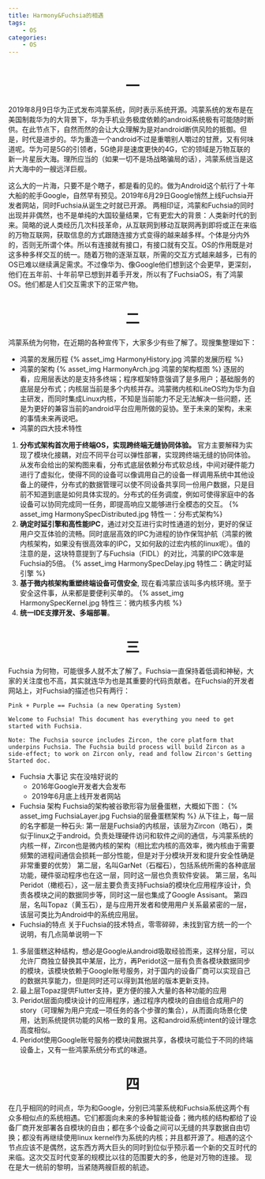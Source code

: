 ```yaml
---
title: Harmony&Fuchsia的相遇
tags:
    - OS
categories:
    - OS
---
```

# <center> 一 </center>
2019年8月9日华为正式发布鸿蒙系统，同时表示系统开源。鸿蒙系统的发布是在美国制裁华为的大背景下，华为手机业务极度依赖的android系统极有可能随时断供。在此节点下，自然而然的会让大众理解为是对android断供风险的抵御。但是，时代是进步的。华为重造一个android不过是重嚼别人嚼过的甘蔗，又有何味道呢。华为可是5G的引领者，5G绝非是速度更快的4G，它的领域是万物互联的新一片星辰大海。理所应当的（如果一切不是场战略骗局的话），鸿蒙系统当是这片大海中的一艘远洋巨舰。
<!-- more -->
这么大的一片海，只要不是个瞎子，都是看的见的。做为Android这个航行了十年大船的舵手Google，自然早有预见。2019年6月29日Google悄然上线Fuchsia开发者网站，同时Fuchsia从诞生之时就已开源。
两相印证，鸿蒙和Fuchsia的同时出现并非偶然，也不是单纯的大国较量结果，它有更宏大的背景：人类新时代的到来。简略的说人类经历几次科技革命，从互联网到移动互联网再到即将或正在来临的万物互联网，获取信息的方式跟随连接方式变得的越来越多样。个体是分内外的，否则无所谓个体。所以有连接就有接口，有接口就有交互。OS的作用既是对这多种多样交互的统一。随着万物的逐渐互联，所需的交互方式越来越多，已有的OS已难以继续满足需求。不过像华为、像Google他们想到这个会更早，更深刻，他们在五年前、十年前早已想到并着手开发，所以有了FuchsiaOS，有了鸿蒙OS。他们都是人们交互需求下的正常产物。
# <center> 二 </center>
鸿蒙系统为何物，在近期的各种宣传下，大家多少有些了解了。现搜集整理如下：
- 鸿蒙的发展历程
{% asset_img HarmonyHistory.jpg 鸿蒙的发展历程 %}
- 鸿蒙的架构
{% asset_img HarmonyArch.jpg 鸿蒙的架构框图 %}
逐层的看，应用层表达的是支持多终端；程序框架特意强调了是多用户；基础服务的底层是分布式；内核层当前是多个内核并存。鸿蒙微内核和LiteOS均为华为自主研发，而同时集成Linux内核，不知是当前能力不足无法解决一些问题，还是为更好的兼容当前的android平台应用所做的妥协。至于未来的架构，未来的事情未来再说吧。
- 鸿蒙的四大技术特性
1. __分布式架构首次用于终端OS，实现跨终端无缝协同体验。__ 官方主要解释为实现了模块化接耦，对应不同平台可以弹性部署，实现跨终端无缝的协同体验。从发布会给出的架构图来看，分布式底层依赖分布式软总线，中间对硬件能力进行了虚拟化，使得不同的设备可以像调用自己的设备一样调用系统中其他设备上的硬件，分布式的数据管理可以使不同设备共享同一份用户数据，只是目前不知道到底是如何具体实现的。分布式的任务调度，例如可使得家庭中的各设备可以协同完成同一任务，即提高响应又能够进行全模态的交互。
{% asset_img HarmonySpecDistributed.jpg 特性一：分布式架构%}
2. __确定时延引擎和高性能IPC__，通过对交互进行实时性通道的划分，更好的保证用户交互体验的流畅。同时底层高效的IPC为进程的协作保驾护航（鸿蒙的微内核架构，如果没有很高效率的IPC，又如何敌的过宏内核的linux呢）。值的注意的是，这块特意提到了与Fuchsia（FIDL）的对比，鸿蒙的IPC效率是Fuchsia的5倍。
{% asset_img HarmonySpecDelay.jpg 特性二：确定时延引擎 %}
3. __基于微内核架构重塑终端设备可信安全__, 现在看鸿蒙应该叫多内核环境。至于安全这件事，从来都是要便利买单的。
{% asset_img HarmonySpecKernel.jpg 特性三：微内核多内核 %}
4. __统一IDE支撑开发、多端部署__。
# <center> 三 </center>
Fuchsia 为何物，可能很多人就不太了解了。Fuchsia一直保持着低调和神秘，大家的关注度也不高，其实就连华为也是其重要的代码贡献者。在Fuchsia的开发者网站上，对Fuchsia的描述也只有两行：
```
Pink + Purple == Fuchsia (a new Operating System)

Welcome to Fuchsia! This document has everything you need to get started with Fuchsia.

Note: The Fuchsia source includes Zircon, the core platform that underpins Fuchsia. The Fuchsia build process will build Zircon as a side-effect; to work on Zircon only, read and follow Zircon's Getting Started doc.
```
- Fuchsia 大事记
实在没啥好说的
  - 2016年Google开发者大会发布
  - 2019年6月底上线开发者网站
- Fuchsia 架构
Fuchsia的架构被谷歌形容为层叠蛋糕，大概如下图：
{% asset_img FuchsiaLayer.jpg Fuchsia的层叠蛋糕架构 %}
从下往上，每一层的名字都是一种石头:
第一层是Fuchsia的内核层，该层为Zircon（皓石），类似于linux之于android。负责处理硬件访问和软件之间的通信，与鸿蒙系统的内核一样，Zircon也是微内核的架构（相比宏内核的高效率，微内核由于需要频繁的进程间通信会损耗一部分性能，但是对于分模块开发和提升安全性确是非常重要的优势）
第二层，名叫GarNet（石榴石），包括系统所需的各种底层功能，硬件驱动程序也在这一层，同时这一层也负责软件安装。
第三层，名叫Peridot（橄榄石），这一层主要负责支持Fuchsia的模块化应用程序设计，负责各模块之间的数据同步等，同时这一层也集成了Google Assisant。
第四层，名叫Topaz（黄玉石），是与应用开发者和使用用户关系最紧密的一层，该层可类比为Android中的系统应用层。
- Fuchsia的特点
关于Fuchsia的技术特点，零零碎碎，未找到官方统一的一个说明，有几点简单说明一下
1. 多层蛋糕这种结构，想必是Google从android吸取经验而来，这样分层，可以允许厂商独立替换其中某层，比方，再Peridot这一层有负责各模块数据同步的模块，该模块依赖于Google账号服务，对于国内的设备厂商可以实现自己的数据共享能力，但是同时还可以得到其他层的版本更新支持。
2. 最上层Topaz提供Flutter支持，更方便的接入大量的各种功能的应用
3. Peridot层面向模块设计的应用程序，通过程序内模块的自由组合成用户的story（可理解为用户完成一项任务的各个步骤的集合），从而面向场景化使用，达到系统提供功能的风格一致的复用。这和android系统intent的设计理念高度相似。
4. Peridot使用Google账号服务的模块间数据共享，各模块可能位于不同的终端设备上，又有一些鸿蒙系统分布式的味道。
# <center> 四 </center>
在几乎相同的时间点，华为和Google，分别已鸿蒙系统和Fuchsia系统这两个有众多相似点的系统相遇。它们都面向未来的多种智能设备；微内核的结构都给了设备厂商开发部署各自模块的自由；都在多个设备之间可以无缝的共享数据自由切换；都没有再继续使用linux kernel作为系统的内核；并且都开源了。相遇的这个节点应该不是偶然，这东西方两大巨头的同时到位似乎预示着一个新的交互时代的来临。这次交互时代变革的规模比以往的范围要大的多，他是对万物的连接。
现在是大一统前的黎明，当紧随两艘巨舰的航迹。
